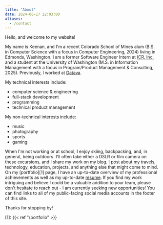 ```yaml
---
title: "About"
date: 2024-06-17 22:03:00
aliases:
  - /contact
---
```


Hello, and welcome to my website!

My name is Keenan, and I'm a recent Colorado School of Mines alum (B.S. in
Computer Science with a focus in Computer Engineering, 2024) living in Edmonds,
Washington. I am a former Software Engineer Intern at
[ICR, Inc.](https://www.icr-team.com/) and a student at the
University of Washington (M.S. in Information Management with a focus in
Program/Product Management & Consulting, 2025). Previously, I worked at
[Datava](https://datava.com/).

My technical interests include:
- computer science & engineering
- full-stack development
- programming
- technical product management

My non-technical interests include:
- music
- photography
- sports
- gaming

When I'm not working or at school, I enjoy skiing, backpacking, and, in
general, being outdoors. I'll often take either a DSLR or film camera
on these excursions, and I share my work on my [blog](/). I post about
my travels, technology, education, projects, and anything else that might
come to mind. On my [portfolio][1] page, I have an up-to-date overview
of my professional achievements as well as my up-to-date
[resume](/portfolio/resume.pdf). If you find my work intriguing and
believe I could be a valuable addition to your team, please don't hesitate
to reach out - I am currently seeking new opportunities! You can find
links to all of my public-facing social media accounts in the footer of
this site.

Thanks for stopping by!

[1]: {{< ref "/portfolio" >}}